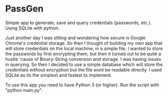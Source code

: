 # PassGen
Simple app to generate, save and query credentials (passwords, etc.). Using SQLite with python.

Just another day I was sitting and wondering how secure is Google Chrome's credential storage. So then I thought of building my own app that will store credentials on the local machine, in a simple file.
I wanted to store the passwords by first encrypting them, but then it turned out to be quite a hustle 'cause of Binary-String conversion and storage. I was having issues in querying. 
So then I decided to use a simple database which will store the credentials without encryption but the file wont be readable directly. I used SQLite as its the simplest and fastest to implement.

To use this app you need to have Python 3 (or higher). 
Run the script with "python main.py".
